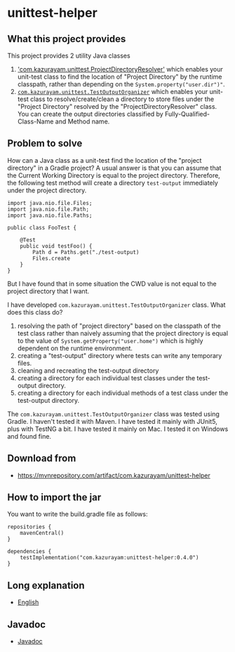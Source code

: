 # unittest-helper

## What this project provides

This project provides 2 utility Java classes

1. ['com.kazurayam.unittest.ProjectDirectoryResolver'](https://github.com/kazurayam/unittest-helper/blob/develop/lib/src/main/java/com/kazurayam/unittest/ProjectDirectoryResolver.java) which enables your unit-test class to find the location of "Project Directory" by the runtime classpath, rather than depending on the `System.property("user.dir")"`.
2. [`com.kazurayam.unittest.TestOutputOrganizer`](https://github.com/kazurayam/unittest-helper/blob/develop/lib/src/main/java/com/kazurayam/unittest/TestOutuputOrganizer.java) which enables your unit-test class to resolve/create/clean a directory to store files under the "Project Directory" resolved by the "ProjectDirectoryResolver" class. You can create the output directories classified by Fully-Qualified-Class-Name and Method name.

## Problem to solve

How can a Java class as a unit-test find the location of the "project directory" 
in a Gradle project? A usual answer is that you can assume that 
the Current Working Directory is equal to the project directory. 
Therefore, the following test method will create a directory `test-output` 
immediately under the project directory.
```
import java.nio.file.Files;
import java.nio.file.Path;
import java.nio.file.Paths;

public class FooTest {

    @Test
    public void testFoo() {
        Path d = Paths.get("./test-output)
        Files.create
    }
}
```
But I have found that in some situation the CWD value is not equal to the project directory that I want.


I have developed `com.kazurayam.unittest.TestOutputOrganizer` class. What does this class do?

1. resolving the path of "project directory" based on the classpath of the test class rather than naively assuming that the project directory is equal to the value of `System.getProperty("user.home")` which is highly dependent on the runtime environment.
2. creating a "test-output" directory where tests can write any temporary files.
3. cleaning and recreating the test-output directory
4. creating a directory for each individual test classes under the test-output directory.
5. creating a directory for each individual methods of a test class under the test-output directory.

The `com.kazurayam.unittest.TestOutputOrganizer` class was tested using Gradle. I haven't tested it with Maven. I have tested it mainly with JUnit5, plus with TestNG a bit. I have tested it mainly on Mac. I tested it on Windows and found fine.

## Download from

- https://mvnrepository.com/artifact/com.kazurayam/unittest-helper

## How to import the jar

You want to write the build.gradle file as follows:

```
repositories {
    mavenCentral()
}

dependencies {
    testImplementation("com.kazurayam:unittest-helper:0.4.0")
}
```

## Long explanation

- [English](https://kazurayam.github.io/unittest-helper/index2.md)

## Javadoc

- [Javadoc](https://kazurayam.github.io/unittest-helper/api/)

